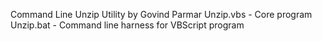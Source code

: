 Command Line Unzip Utility by Govind Parmar
Unzip.vbs - Core program
Unzip.bat - Command line harness for VBScript program
